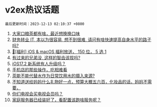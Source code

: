 # v2ex热议话题

`最后更新时间：2023-12-13 02:10:37 +0800`

1. [大家口粮茶都有啥，最近想换换口味](https://www.v2ex.com/t/999587)
1. [财务转业 IT, 本以为很容易, 想不到很难, 请问有啥快速提高自身水平的路子吗?](https://www.v2ex.com/t/999553)
1. [🎉[福利] iOS & macOS 福利放送， 150 位， 5 选 1](https://www.v2ex.com/t/999774)
1. [有过来的兄弟没, 这样的智齿该拔吗?](https://www.v2ex.com/t/999658)
1. [iOS17.2 新系统有人升级吗？](https://www.v2ex.com/t/999568)
1. [手机店的那些操作，吃相难看](https://www.v2ex.com/t/999571)
1. [茶能不能代替水作为日常饮用水的摄入来源?](https://www.v2ex.com/t/999567)
1. [不知道送给妈妈什么礼物好一点，预算大概五六百，化妆品的话，妈妈不需要，](https://www.v2ex.com/t/999582)
1. [你们电视会买电视会员吗？](https://www.v2ex.com/t/999643)
1. [家庭服务器已经装好了，看配置该跑啥服务呢？](https://www.v2ex.com/t/999575)


